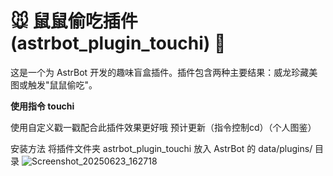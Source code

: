 # 🐭 鼠鼠偷吃插件 (astrbot_plugin_touchi) 🎁

这是一个为 AstrBot 开发的趣味盲盒插件。插件包含两种主要结果：威龙珍藏美图或触发"鼠鼠偷吃"。

**使用指令 touchi**

使用自定义戳一戳配合此插件效果更好哦  预计更新（指令控制cd）（个人图鉴）

安装方法
将插件文件夹 astrbot_plugin_touchi 放入 AstrBot 的 data/plugins/ 目录
![Screenshot_20250623_162718](https://github.com/user-attachments/assets/b2c0cc22-7d12-491e-bbf7-9955da949aa0)

